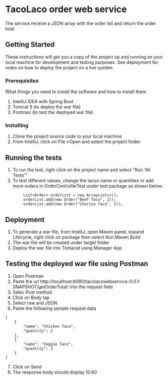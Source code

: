 # TacoLaco order web service

The service receive a JSON array with the order list and return the order total


## Getting Started

These instructions will get you a copy of the project up and running on your local machine for development and testing purposes. See deployment for notes on how to deploy the project on a live system.

### Prerequisites

What things you need to install the software and how to install them
1. IntelliJ IDEA with Spring Boot
2. Tomcat 9 (to deploy the war file)
3. Postman (to test the deployed war file)

### Installing

1. Clone the project source code to your local machine
2. From IntelliJ, click on File->Open and select the project folder 

## Running the tests

1. To run the test, right click on the project name and select "Run 'All Tests'"
2. To test different values, change the tacos name or quantities or add more orders in OrderControllerTest under test package as shown below:

```
        List<Order> orderList = new ArrayList<>();
        orderList.add(new Order("Beef Taco", 2));
        orderList.add(new Order("Chorizo Taco", 1));
```

## Deployment

1. To generate a war file, from IntelliJ, open Maven panel, expand Lifecycle, right click on package then select Run Maven Build
2. The war file will be created under target folder
3. Deploy the war file into Tomacat using Manager App


## Testing the deployed war file using Postman

1. Open Postman
2. Paste the url http://localhost:8080/tacolacowebservice-0.0.1-SNAPSHOT/getOrderTotal/ into the request field
3. Selec Post method
4. Click on Body tap
5. Select raw and JSON
6. Paste the following sample request data

```
[
    {
        "name": "Chicken Taco",
        "quantity": 2
    },
    {
        "name": "Veggie Taco",
        "quantity": 3
    }
]
```
7. Click on Send
8. The response body should display 10.80
